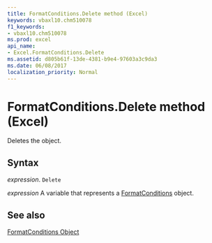 ```yaml
---
title: FormatConditions.Delete method (Excel)
keywords: vbaxl10.chm510078
f1_keywords:
- vbaxl10.chm510078
ms.prod: excel
api_name:
- Excel.FormatConditions.Delete
ms.assetid: d805b61f-13de-4381-b9e4-97603a3c9da3
ms.date: 06/08/2017
localization_priority: Normal
---
```



# FormatConditions.Delete method (Excel)

Deletes the object.


## Syntax

_expression_. `Delete`

_expression_ A variable that represents a [FormatConditions](Excel.FormatConditions.md) object.


## See also


[FormatConditions Object](Excel.FormatConditions.md)

